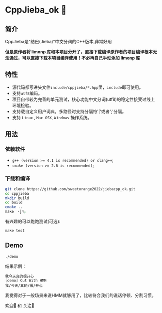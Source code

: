 # CppJieba_ok 🚀

## 简介

CppJieba是"结巴(Jieba)"中文分词的C++版本,非常好用

<b>但是原作者将 limonp 库和本项目分开了，直接下载编译原作者的项目编译根本无法通过，可以直接下载本项目编译使用！不必再自己手动添加 limonp 库</b>

## 特性

+ 源代码都写进头文件`include/cppjieba/*.hpp`里，`include`即可使用。
+ 支持`utf8`编码。
+ 项目自带较为完善的单元测试，核心功能中文分词(utf8)的稳定性接受过线上环境检验。
+ 支持载自定义用户词典，多路径时支持分隔符'|'或者';'分隔。
+ 支持 `Linux` , `Mac OSX`, `Windows` 操作系统。

## 用法

### 依赖软件

* `g++ (version >= 4.1 is recommended) or clang++`;
* `cmake (version >= 2.6 is recommended)`;

### 下载和编译

```sh
git clone https://github.com/sweetorange2022/jiebacpp_ok.git
cd cppjieba
mkdir build
cd build
cmake ..
make　-j4;
```

有兴趣的可以跑跑测试(可选):

```
make test
```

## Demo

```
./demo
```

结果示例：

```
我今天真的很开心
[demo] Cut With HMM
我/今天/真的/很/开心
```

  
  我觉得对于一般场景来说HMM就够用了，比较符合我们的说话停顿、分割习惯。　　
  
  欢迎🌟 和 关注🚀

